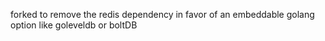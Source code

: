 forked to remove the redis dependency in favor of an embeddable golang option like goleveldb or boltDB
